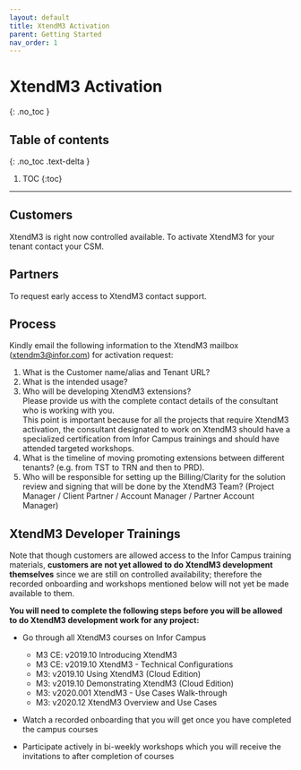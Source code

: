 ```yaml
---
layout: default
title: XtendM3 Activation
parent: Getting Started
nav_order: 1
---
```


# XtendM3 Activation
{: .no_toc }

## Table of contents
{: .no_toc .text-delta }

1. TOC
{:toc}

---

## Customers
XtendM3 is right now controlled available. To activate XtendM3 for your tenant contact your CSM.  


## Partners
To request early access to XtendM3 contact support.

## Process
Kindly email the following information to the XtendM3 mailbox ([xtendm3@infor.com](mailto://xtendm3@infor.com)) for activation request:     
1. What is the Customer name/alias and Tenant URL?
2. What is the intended usage?  
3. Who will be developing XtendM3 extensions?  
Please provide us with the complete contact details of the consultant who is working with you.  
This point is important because for all the projects that require XtendM3 activation, the consultant designated to work on XtendM3 should have a specialized certification from Infor Campus trainings and should have attended targeted workshops. 
4. What is the timeline of moving promoting extensions between different tenants? (e.g. from TST to TRN and then to PRD).  
5. Who will be responsible for setting up the Billing/Clarity for the solution review and signing that will be done by the XtendM3 Team? (Project Manager / Client Partner / Account Manager / Partner Account Manager)  

## XtendM3 Developer Trainings
Note that though customers are allowed access to the Infor Campus training materials, **customers are not yet allowed to do XtendM3 development themselves** since we are still on controlled availability; therefore the recorded onboarding and workshops mentioned below will not yet be made available to them.

**You will need to complete the following steps before you will be allowed to do XtendM3 development work for any project:**   

- Go through all XtendM3 courses on Infor Campus
  - M3 CE: v2019.10 Introducing XtendM3  
  - M3 CE: v2019.10 XtendM3 - Technical Configurations  
  - M3: v2019.10 Using XtendM3 (Cloud Edition)  
  - M3: v2019.10 Demonstrating XtendM3 (Cloud Edition)  
  - M3: v2020.001 XtendM3 - Use Cases Walk-through  
  - M3: v2020.12 XtendM3 Overview and Use Cases  
  
  
- Watch a recorded onboarding that you will get once you have completed the campus courses  
- Participate actively in bi-weekly workshops which you will receive the invitations to after completion of courses  
